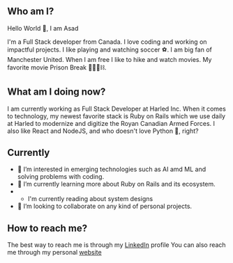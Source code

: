 

## Who am I? 

Hello World 👋, I am Asad
 
I'm a Full Stack developer from Canada. I love coding and working on impactful projects. I like playing and watching soccer ⚽. I am big fan of Manchester United. When I am free I like to hike and watch movies. My favorite movie Prison Break 👮🏽‍♀️⛓️.

## What am I doing now?
I am currently working as Full Stack Developer at Harled Inc.
When it comes to technology, my newest favorite stack is Ruby on Rails which we use daily at Harled to modernize and digitize the Royan Canadian Armed Forces. I also like React and NodeJS, and who doesn't love Python 🐍, right?

## Currently
- 👀 I’m interested in emerging technologies such as AI amd ML and solving problems with coding.
- 🌱 I’m currently learning more about Ruby on Rails and its ecosystem.
- - I'm currently reading about system designs
- 💞️ I’m looking to collaborate on any kind of personal projects.

## How to reach me?
The best way to reach me is through my [LinkedIn](https://www.linkedin.com/in/asad-ahmed-8247a5144/) profile
You can also reach me through my personal [website](https://asadnaser.com/)

